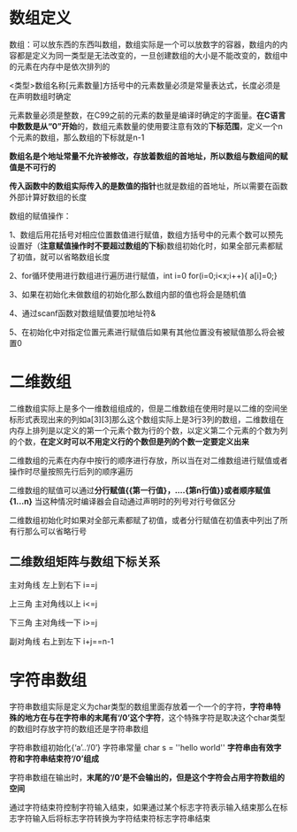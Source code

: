 # 数组定义
数组：可以放东西的东西叫数组，数组实际是一个可以放数字的容器，数组内的内容都是定义为同一类型是无法改变的，一旦创建数组的大小是不能改变的，数组中的元素在内存中是依次排列的

<类型>数组名称[元素数量]方括号中的元素数量必须是常量表达式，长度必须是在声明数组时确定

元素数量必须是整数，在C99之前的元素的数量是编译时确定的字面量。**在C语言中数数是从“0”开始**的，数组元素数量的使用要注意有效的**下标范围**，定义一个n个元素的数组，那么数组的下标就是n-1

**数组名是个地址常量不允许被修改，存放着数组的首地址，所以数组与数组间的赋值是不可行的**

**传入函数中的数组实际传入的是数值的指针**也就是数组的首地址，所以需要在函数外部计算好数组的长度

数组的赋值操作：

1、数组后用花括号对相应位置数值进行赋值，数组方括号中的元素个数可以预先设置好（**注意赋值操作时不要超过数组的下标**)数组初始化时，如果全部元素都赋了初值，就可以省略数组长度

2、for循环使用进行数组进行遍历进行赋值，int i=0 for(i=0;i<x;i++){ a[i]=0;}

3、如果在初始化未做数组的初始化那么数组内部的值也将会是随机值

4、通过scanf函数对数组赋值要加地址符&

5、在初始化中对指定位置元素进行赋值后如果有其他位置没有被赋值那么将会被置0

# 二维数组
二维数组实际上是多个一维数组组成的，但是二维数组在使用时是以二维的空间坐标形式表现出来的列如a[3][3]那么这个数组实际上是3行3列的数组，二维数组在内存上排列是以定义的第一个元素个数为行的个数，以定义第二个元素的个数为列的个数，**在定义时可以不用定义行的个数但是列的个数一定要定义出来**

二维数组的元素在内存中按行的顺序进行存放，所以当在对二维数组进行赋值或者操作时尽量按照先行后列的顺序遍历

二维数组的赋值可以通过**分行赋值{{第一行值}，....{第n行值}}或者顺序赋值{1...n}** 当这种情况时编译器会自动通过声明时的列号对行号做区分

二维数组初始化时如果对全部元素都赋了初值，或者分行赋值在初值表中列出了所有行那么可以省略行号

## 二维数组矩阵与数组下标关系

主对角线 左上到右下 i==j

上三角 主对角线以上 i<=j

下三角 主对角线一下 i>=j

副对角线 右上到左下 i+j==n-1

# 字符串数组

字符串数组实际是定义为char类型的数组里面存放着一个一个的字符，**字符串特殊的地方在与在字符串的末尾有‘/0’这个字符**，这个特殊字符是取决这个char类型的数组时存放字符的数组还是字符串数组

字符串数组初始化{‘a’..‘/0’} 字符串常量 char s = ''hello world'' **字符串由有效字符和字符串结束符‘/0’组成**

字符串数组在输出时，**末尾的‘/0’是不会输出的，但是这个字符会占用字符数组的空间**

通过字符结束符控制字符输入结束，如果通过某个标志字符表示输入结束那么在标志字符输入后将标志字符转换为字符结束符标志字符串结束


